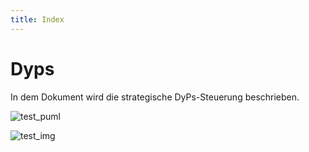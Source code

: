 ```yaml
---
title: Index
---
```


# Dyps

In dem Dokument wird die strategische DyPs-Steuerung beschrieben.

![test_puml](puml_img/test_puml.png)

![test_img](img/test_img.png)




